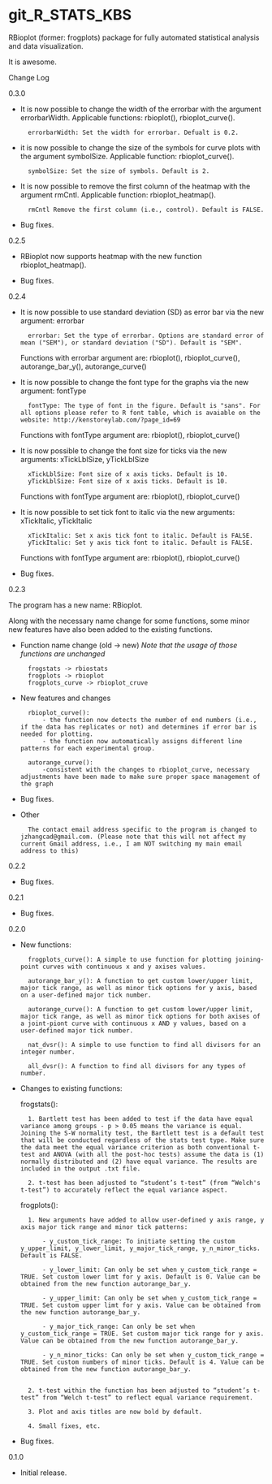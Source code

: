 # git_R_STATS_KBS
RBioplot (former: frogplots) package for fully automated statistical analysis and data visualization.

It is awesome.

Change Log

0.3.0

- It is now possible to change the width of the errorbar with the argument errorbarWidth. Applicable functions: rbioplot(), rbioplot_curve().

		errorbarWidth: Set the width for errorbar. Defualt is 0.2.

- it is now possible to change the size of the symbols for curve plots with the argument symbolSize. Applicable function: rbioplot_curve().

		symbolSize: Set the size of symbols. Default is 2.

- It is now possible to remove the first column of the heatmap with the argument rmCntl. Applicable function: rbioplot_heatmap().

		rmCntl Remove the first column (i.e., control). Default is FALSE.

- Bug fixes.


0.2.5


- RBioplot now supports heatmap with the new function rbioplot_heatmap().

- Bug fixes.



0.2.4

- It is now possible to use standard deviation (SD) as error bar via the new argument:	errorbar

		errorbar: Set the type of errorbar. Options are standard error of mean ("SEM"), or standard deviation ("SD"). Default is "SEM".

	Functions with errorbar argument are: rbioplot(), rbioplot_curve(), autorange_bar_y(), autorange_curve()


- It is now possible to change the font type for the graphs via the new argument: fontType

		fontType: The type of font in the figure. Default is "sans". For all options please refer to R font table, which is avaiable on the website: http://kenstoreylab.com/?page_id=69

	Functions with fontType argument are: rbioplot(), rbioplot_curve()



- It is now possible to change the font size for ticks via the new arguments: xTickLblSize, yTickLblSize

		xTickLblSize: Font size of x axis ticks. Default is 10.
		yTickLblSize: Font size of x axis ticks. Default is 10.

	Functions with fontType argument are: rbioplot(), rbioplot_curve()


- It is now possible to set tick font to italic via the new arguments: xTickItalic, yTickItalic

		xTickItalic: Set x axis tick font to italic. Default is FALSE.
		yTickItalic: Set y axis tick font to italic. Default is FALSE.

	Functions with fontType argument are: rbioplot(), rbioplot_curve()

- Bug fixes.


0.2.3

The program has a new name: RBioplot.

Along with the necessary name change for some functions, some minor new features have also been added to the existing functions. 

- Function name change (old -> new)	*Note that the usage of those functions are unchanged*

		frogstats -> rbiostats
		frogplots -> rbioplot
		frogplots_curve -> rbioplot_cruve
	
- New features and changes
	
		rbioplot_curve(): 
			- the function now detects the number of end numbers (i.e., if the data has replicates or not) and determines if error bar is needed for plotting.
			- the function now automatically assigns different line patterns for each experimental group. 

		autorange_curve():
			-consistent with the changes to rbioplot_curve, necessary adjustments have been made to make sure proper space management of the graph

- Bug fixes.

- Other
	
		The contact email address specific to the program is changed to jzhangcad@gmail.com. (Please note that this will not affect my current Gmail address, i.e., I am NOT switching my main email address to this)




0.2.2

- Bug fixes.



0.2.1

- Bug fixes.



0.2.0

- New functions:
 
		frogplots_curve(): A simple to use function for plotting joining-point curves with continuous x and y axises values.
 
		autorange_bar_y(): A function to get custom lower/upper limit, major tick range, as well as minor tick options for y axis, based on a user-defined major tick number.

		autorange_curve(): A function to get custom lower/upper limit, major tick range, as well as minor tick options for both axises of a joint-piont curve with continuous x AND y values, based on a user-defined major tick number.
 
		nat_dvsr(): A simple to use function to find all divisors for an integer number.
 
		all_dvsr(): A function to find all divisors for any types of number.
 
 
- Changes to existing functions:
 
	frogstats(): 
 
		1. Bartlett test has been added to test if the data have equal variance among groups - p > 0.05 means the variance is equal. Joining the S-W normality test, the Bartlett test is a default test that will be conducted regardless of the stats test type. Make sure the data meet the equal variance criterion as both conventional t-test and ANOVA (with all the post-hoc tests) assume the data is (1) normally distributed and (2) have equal variance. The results are included in the output .txt file.
 
		2. t-test has been adjusted to “student’s t-test” (from “Welch's t-test”) to accurately reflect the equal variance aspect.
 
	frogplots():
 
		1. New arguments have added to allow user-defined y axis range, y axis major tick range and minor tick patterns:
 
			- y_custom_tick_range: To initiate setting the custom y_upper_limit, y_lower_limit, y_major_tick_range, y_n_minor_ticks. Default is FALSE.
 
			- y_lower_limit: Can only be set when y_custom_tick_range = TRUE. Set custom lower limt for y axis. Default is 0. Value can be obtained from the new function autorange_bar_y.
 
			- y_upper_limit: Can only be set when y_custom_tick_range = TRUE. Set custom upper limt for y axis. Value can be obtained from the new function autorange_bar_y.
 
			- y_major_tick_range: Can only be set when y_custom_tick_range = TRUE. Set custom major tick range for y axis. Value can be obtained from the new function autorange_bar_y.
 
			- y_n_minor_ticks: Can only be set when y_custom_tick_range = TRUE. Set custom numbers of minor ticks. Default is 4. Value can be obtained from the new function autorange_bar_y.
 	
 
		2. t-test within the function has been adjusted to “student’s t-test” from “Welch t-test” to reflect equal variance requirement.

		3. Plot and axis titles are now bold by default. 
 
		4. Small fixes, etc. 

- Bug fixes.


0.1.0

- Initial release.
